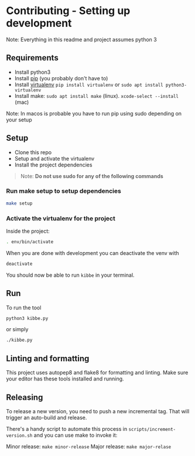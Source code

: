 # Contributing - Setting up development

Note: Everything in this readme and project assumes python 3

## Requirements

- Install python3
- Install [pip](https://pip.pypa.io/en/stable/installing/) (you probably don't have to)
- Install [virtualenv](https://virtualenv.pypa.io/en/latest/installation.html) `pip install virtualenv` or `sudo apt install python3-virtualenv`
- Install make: `sudo apt install make` (linux). `xcode-select --install` (mac)

Note: In macos is probable you have to run pip using sudo depending on your setup

## Setup

- Clone this repo
- Setup and activate the virtualenv
- Install the project dependencies

> Note: **Do not use sudo for any of the following commands**

### Run make setup to setup dependencies
```bash
make setup
```

### Activate the virtualenv for the project

Inside the project:

```bash
. env/bin/activate
```

When you are done with development you can deactivate the venv with 

```bash
deactivate
```

You should now be able to run `kibbe` in your terminal.


## Run

To run the tool

```bash
python3 kibbe.py
```

or simply

```bash
./kibbe.py
```

## Linting and formatting

This project uses autopep8 and flake8 for formatting and linting. Make sure your editor has these tools installed and running.

## Releasing

To release a new version, you need to push a new incremental tag. That will trigger an auto-build and release.

There's a handy script to automate this process in `scripts/increment-version.sh` and you can use make to invoke it:

Minor release: `make minor-release`
Major release: `make major-relase`
